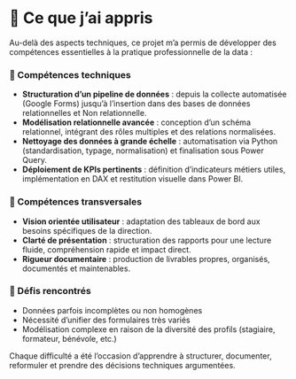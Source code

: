 
# 📘 Ce que j’ai appris

Au-delà des aspects techniques, ce projet m’a permis de développer des compétences essentielles à la pratique professionnelle de la data :



### 🧠 Compétences techniques

- **Structuration d’un pipeline de données** : depuis la collecte automatisée (Google Forms) jusqu’à l’insertion dans des bases de données relationnelles et Non relationnelle.
- **Modélisation relationnelle avancée** : conception d’un schéma relationnel, intégrant des rôles multiples et des relations normalisées.
- **Nettoyage des données à grande échelle** : automatisation via Python (standardisation, typage, normalisation) et finalisation sous Power Query.
- **Déploiement de KPIs pertinents** : définition d’indicateurs métiers utiles, implémentation en DAX et restitution visuelle dans Power BI.



### 🤝 Compétences transversales

- **Vision orientée utilisateur** : adaptation des tableaux de bord aux besoins spécifiques de la direction.
- **Clarté de présentation** : structuration des rapports pour une lecture fluide, compréhension rapide et impact direct.
- **Rigueur documentaire** : production de livrables propres, organisés, documentés et maintenables.



### 🔄 Défis rencontrés

- Données parfois incomplètes ou non homogènes
- Nécessité d’unifier des formulaires très variés
- Modélisation complexe en raison de la diversité des profils (stagiaire, formateur, bénévole, etc.)

Chaque difficulté a été l’occasion d’apprendre à structurer, documenter, reformuler et prendre des décisions techniques argumentées.

